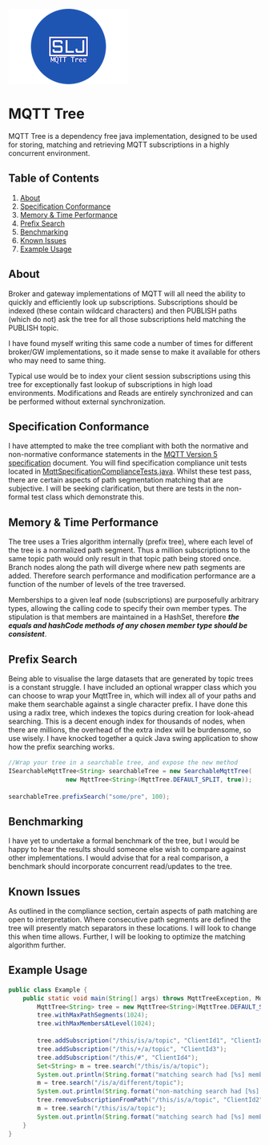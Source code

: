 
![Logo](/ext/slj-mqtt-tree-sm.png)

# MQTT Tree
MQTT Tree is a dependency free java implementation, designed to be used for storing, matching and retrieving MQTT subscriptions
in a highly concurrent environment.

## Table of Contents
1. [About](#about)
2. [Specification Conformance](#specification-conformance)
2. [Memory & Time Performance](#memory--time-performance)
3. [Prefix Search](#prefix-search)
4. [Benchmarking](#benchmarking)
5. [Known Issues](#known-issues)
6. [Example Usage](#example-usage)
   
## About
Broker and gateway implementations of MQTT will all need the ability to quickly and efficiently look up subscriptions. Subscriptions
should be indexed (these contain wildcard characters) and then PUBLISH paths (which do not) ask the tree for all those subscriptions
held matching the PUBLISH topic.

I have found myself writing this same code a number of times for different broker/GW implementations, so it made sense to make it 
available for others who may need to same thing.

Typical use would be to index your client session subscriptions using this tree for exceptionally fast lookup of subscriptions
in high load environments. Modifications and Reads are entirely synchronized and can be performed without external synchronization.

## Specification Conformance
I have attempted to make the tree compliant with both the normative and non-normative conformance statements in the [MQTT Version 5 specification](http://docs.oasis-open.org/mqtt/mqtt/v5.0/cs01/mqtt-v5.0-cs01.pdf) document. You will find specification compliance unit tests located in [MqttSpecificationComplianceTests.java](/src/test/java/MqttSpecificationComplianceTests.java). Whilst these test pass, there are certain aspects of path segmentation matching that are subjective. I will be seeking clarification, but there are tests in the non-formal test class which demonstrate this.  

## Memory & Time Performance
The tree uses a Tries algorithm internally (prefix tree), where each level of the tree is a normalized path segment. Thus a million subscriptions to the
same topic path would only result in that topic path being stored once. Branch nodes along the path will diverge where new path segments are added. Therefore
search performance and modification performance are a function of the number of levels of the tree traversed.

Memberships to a given leaf node (subscriptions) are purposefully arbitrary types, allowing the calling code to specify their own member types. The stipulation is 
that members are maintained in a HashSet, therefore ***the equals and hashCode methods of any chosen member type should be consistent***. 

## Prefix Search
Being able to visualise the large datasets that are generated by topic trees is a constant struggle. I have included an optional wrapper class which you can choose to wrap your MqttTree in, which will index all of your paths and make them searchable against a single character prefix. I have done this using a radix tree, which indexes the topics during creation for look-ahead searching. This is a decent enough index for thousands of nodes, when there are millions, the overhead of the extra index will be burdensome, so use wisely. I have knocked together a quick Java swing application to show how the prefix searching works.

```java
//Wrap your tree in a searchable tree, and expose the new method
ISearchableMqttTree<String> searchableTree = new SearchableMqttTree(
                new MqttTree<String>(MqttTree.DEFAULT_SPLIT, true));

searchableTree.prefixSearch("some/pre", 100);
```

## Benchmarking
I have yet to undertake a formal benchmark of the tree, but I would be happy to hear the results should someone else wish to compare against
other implementations. I would advise that for a real comparison, a benchmark should incorporate concurrent read/updates to the tree.

## Known Issues
As outlined in the compliance section, certain aspects of path matching are open to interpretation. Where consecutive path segments are defined the tree will presently match separators in these locations. I will look to change this when time allows. Further, I will be looking to optimize the matching algorithm further. 

## Example Usage

```java
public class Example {
    public static void main(String[] args) throws MqttTreeException, MqttTreeLimitExceededException {
        MqttTree<String> tree = new MqttTree<String>(MqttTree.DEFAULT_SPLIT, true);
        tree.withMaxPathSegments(1024);
        tree.withMaxMembersAtLevel(1024);

        tree.addSubscription("/this/is/a/topic", "ClientId1", "ClientId2");
        tree.addSubscription("/this/+/a/topic", "ClientId3");
        tree.addSubscription("/this/#", "ClientId4");
        Set<String> m = tree.search("/this/is/a/topic");
        System.out.println(String.format("matching search had [%s] members", m.size()));
        m = tree.search("/is/a/different/topic");
        System.out.println(String.format("non-matching search had [%s] members", m.size()));
        tree.removeSubscriptionFromPath("/this/is/a/topic", "ClientId2");
        m = tree.search("/this/is/a/topic");
        System.out.println(String.format("matching search had [%s] members", m.size()));
    }
}
```
